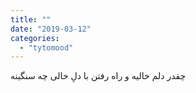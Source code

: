 ```yaml
---
title: ""
date: "2019-03-12"
categories: 
  - "tytomood"
---
```


چقدر دلم خالیه و راه رفتن با دلِ خالی چه سنگینه
